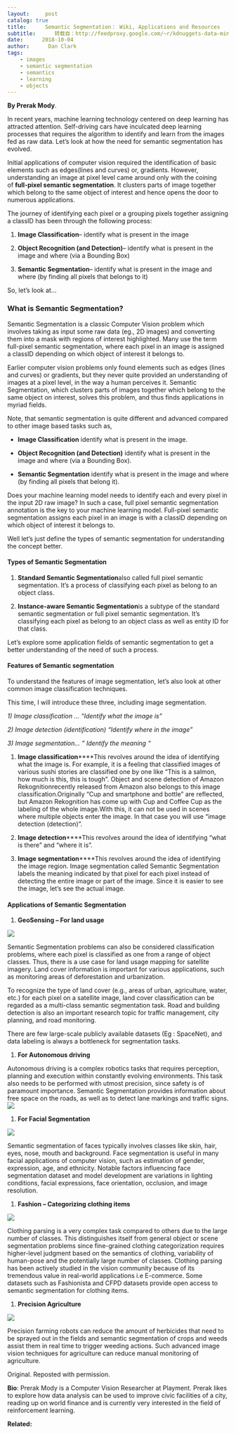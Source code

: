 ```yaml
---
layout:     post
catalog: true
title:      Semantic Segmentation： Wiki, Applications and Resources
subtitle:      转载自：http://feedproxy.google.com/~r/kdnuggets-data-mining-analytics/~3/-YBUtCPJYoQ/semantic-segmentation-wiki-applications-resources.html
date:      2018-10-04
author:      Dan Clark
tags:
    - images
    - semantic segmentation
    - semantics
    - learning
    - objects
---
```


**By Prerak Mody**.

In recent years, machine learning technology centered on deep learning has attracted attention. Self-driving cars have inculcated deep learning processes that requires the algorithm to identify and learn from the images fed as raw data. Let’s look at how the need for semantic segmentation has evolved.

Initial applications of computer vision required the identification of basic elements such as edges(lines and curves) or, gradients. However, understanding an image at pixel level came around only with the coining of **full-pixel semantic segmentation**. It clusters parts of image together which belong to the same object of interest and hence opens the door to numerous applications.

The journey of identifying each pixel or a grouping pixels together assigning a classID has been through the following process:

1. **Image Classification**– identify what is present in the image

1. **Object Recognition (and Detection)**– identify what is present in the image and where (via a Bounding Box)

1. **Semantic Segmentation**– identify what is present in the image and where (by finding all pixels that belongs to it)


So, let’s look at…

### What is Semantic Segmentation?

Semantic Segmentation is a classic Computer Vision problem which involves taking as input some raw data (eg., 2D images) and converting them into a mask with regions of interest highlighted. Many use the term full-pixel semantic segmentation, where each pixel in an image is assigned a classID depending on which object of interest it belongs to.

Earlier computer vision problems only found elements such as edges (lines and curves) or gradients, but they never quite provided an understanding of images at a pixel level, in the way a human perceives it. Semantic Segmentation, which clusters parts of images together which belong to the same object on interest, solves this problem, and thus finds applications in myriad fields.

Note, that semantic segmentation is quite different and advanced compared to other image based tasks such as,

- **Image Classification** identify what is present in the image.

- **Object Recognition (and Detection)** identify what is present in the image and where (via a Bounding Box).

- **Semantic Segmentation** identify what is present in the image and where (by finding all pixels that belong it).


Does your machine learning model needs to identify each and every pixel in the input 2D raw image? In such a case, full pixel semantic segmentation annotation is the key to your machine learning model. Full-pixel semantic segmentation assigns each pixel in an image is with a classID depending on which object of interest it belongs to.

Well let’s just define the types of semantic segmentation for understanding the concept better.

#### Types of Semantic Segmentation

1. **Standard Semantic Segmentation**also called full pixel semantic segmentation. It’s a process of classifying each pixel as belong to an object class.

1. **Instance-aware Semantic Segmentation**is a subtype of the standard semantic segmentation or full pixel semantic segmentation. It’s classifying each pixel as belong to an object class as well as entity ID for that class.


Let’s explore some application fields of semantic segmentation to get a better understanding of the need of such a process.

#### Features of Semantic segmentation

To understand the features of image segmentation, let’s also look at other common image classification techniques.

This time, I will introduce these three, including image segmentation.

*1) Image classification … “Identify what the image is”*

*2) Image detection (identification) “Identify where in the image”*

*3) Image segmentation… ” Identify the meaning “*

1. **Image classification******This revolves around the idea of identifying what the image is. For example, it is a feeling that classified images of various sushi stories are classified one by one like “This is a salmon, how much is this, this is tough”. Object and scene detection of Amazon Rekognitionrecently released from Amazon also belongs to this image classification.Originally “Cup and smartphone and bottle” are reflected, but Amazon Rekognition has come up with Cup and Coffee Cup as the labeling of the whole image.With this, it can not be used in scenes where multiple objects enter the image. In that case you will use “image detection (detection)”.

1. **Image detection******This revolves around the idea of identifying “what is there” and “where it is”.

1. **Image segmentation******This revolves around the idea of identifying the image region. Image segmentation called Semantic Segmentation labels the meaning indicated by that pixel for each pixel instead of detecting the entire image or part of the image. Since it is easier to see the image, let’s see the actual image.


#### Applications of Semantic Segmentation

1. **GeoSensing – For land usage**


![](https://blog.playment.io/wp-content/uploads/2018/08/geo-sensing-semantic-segmentation.png)


Semantic Segmentation problems can also be considered classification problems, where each pixel is classified as one from a range of object classes. Thus, there is a use case for land usage mapping for satellite imagery. Land cover information is important for various applications, such as monitoring areas of deforestation and urbanization.

To recognize the type of land cover (e.g., areas of urban, agriculture, water, etc.) for each pixel on a satellite image, land cover classification can be regarded as a multi-class semantic segmentation task. Road and building detection is also an important research topic for traffic management, city planning, and road monitoring.

There are few large-scale publicly available datasets (Eg : SpaceNet), and data labeling is always a bottleneck for segmentation tasks.

1. **For Autonomous driving**


Autonomous driving is a complex robotics tasks that requires perception, planning and execution within constantly evolving environments. This task also needs to be performed with utmost precision, since safety is of paramount importance. Semantic Segmentation provides information about free space on the roads, as well as to detect lane markings and traffic signs.![](https://blog.playment.io/wp-content/uploads/2018/08/autonomous-driving-full-pixel-semantic-segmentation.png)


1. **For Facial Segmentation**


![](https://blog.playment.io/wp-content/uploads/2018/08/facial.png)


Semantic segmentation of faces typically involves classes like skin, hair, eyes, nose, mouth and background. Face segmentation is useful in many facial applications of computer vision, such as estimation of gender, expression, age, and ethnicity. Notable factors influencing face segmentation dataset and model development are variations in lighting conditions, facial expressions, face orientation, occlusion, and image resolution.

1. **Fashion – Categorizing clothing items**


![](https://blog.playment.io/wp-content/uploads/2018/08/fashion-semantic-segmentation.png)


Clothing parsing is a very complex task compared to others due to the large number of classes. This distinguishes itself from general object or scene segmentation problems since fine-grained clothing categorization requires higher-level judgment based on the semantics of clothing, variability of human-pose and the potentially large number of classes. Clothing parsing has been actively studied in the vision community because of its tremendous value in real-world applications i.e E-commerce. Some datasets such as Fashionista and CFPD datasets provide open access to semantic segmentation for clothing items.

1. **Precision Agriculture**


![](https://blog.playment.io/wp-content/uploads/2018/08/geosensing.png)


Precision farming robots can reduce the amount of herbicides that need to be sprayed out in the fields and semantic segmentation of crops and weeds assist them in real time to trigger weeding actions. Such advanced image vision techniques for agriculture can reduce manual monitoring of agriculture.

Original. Reposted with permission.

**Bio**: Prerak Mody is a Computer Vision Researcher at Playment. Prerak likes to explore how data analysis can be used to improve civic facilities of a city, reading up on world finance and is currently very interested in the field of reinforcement learning.

**Related:**



 
